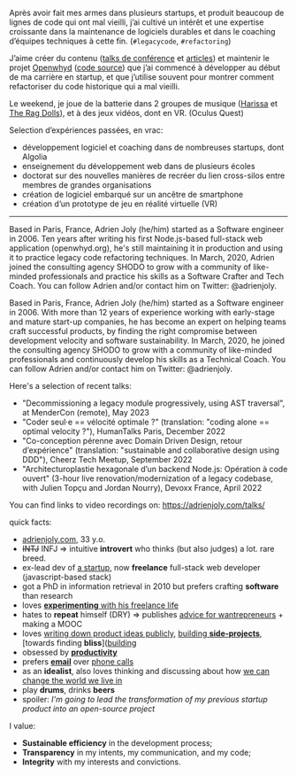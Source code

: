 Après avoir fait mes armes dans plusieurs startups, et produit beaucoup de lignes de code qui ont mal vieilli, j’ai cultivé un intérêt et une expertise croissante dans la maintenance de logiciels durables et dans le coaching d’équipes techniques à cette fin. (`#legacycode`, `#refactoring`)

J’aime créer du contenu ([talks de conférence](https://adrienjoly.com/talks/) et [articles](https://adrienjoly.com/posts/)) et maintenir le projet [Openwhyd](https://openwhyd.org/) ([code source](https://github.com/openwhyd/openwhyd)) que j’ai commencé à développer au début de ma carrière en startup, et que j’utilise souvent pour montrer comment refactoriser du code historique qui a mal vieilli.

Le weekend, je joue de la batterie dans 2 groupes de musique ([Harissa](https://www.facebook.com/harissaquartet) et [The Rag Dolls](https://www.facebook.com/profile.php?id=100087952024848)), et à des jeux vidéos, dont en VR. (Oculus Quest)

Selection d’expériences passées, en vrac:

- développement logiciel et coaching dans de nombreuses startups, dont Algolia
- enseignement du développement web dans de plusieurs écoles
- doctorat sur des nouvelles manières de recréer du lien cross-silos entre membres de grandes organisations
- création de logiciel embarqué sur un ancêtre de smartphone
- création d’un prototype de jeu en réalité virtuelle (VR)

---

Based in Paris, France, Adrien Joly (he/him) started as a Software engineer in 2006. Ten years after writing his first Node.js-based full-stack web application (openwhyd.org), he's still maintaining it in production and using it to practice legacy code refactoring techniques. In March, 2020, Adrien joined the consulting agency SHODO to grow with a community of like-minded professionals and practice his skills as a Software Crafter and Tech Coach. You can follow Adrien and/or contact him on Twitter: @adrienjoly.

Based in Paris, France, Adrien Joly (he/him) started as a Software engineer in 2006. With more than 12 years of experience working with early-stage and mature start-up companies, he has become an expert on helping teams craft successful products, by finding the right compromise between development velocity and software sustainability. In March, 2020, he joined the consulting agency SHODO to grow with a community of like-minded professionals and continuously develop his skills as a Technical Coach. You can follow Adrien and/or contact him on Twitter: @adrienjoly.

Here's a selection of recent talks:
- "Decommissioning a legacy module progressively, using AST traversal", at MenderCon (remote), May 2023
- "Coder seul·e == vélocité optimale ?" (translation: "coding alone == optimal velocity ?"), HumanTalks Paris, December 2022
- "Co-conception pérenne avec Domain Driven Design, retour d’expérience" (translation: "sustainable and collaborative design using DDD"), Cheerz Tech Meetup, September 2022
- "Architecturoplastie hexagonale d’un backend Node.js: Opération à code ouvert" (3-hour live renovation/modernization of a legacy codebase, with Julien Topçu and Jordan Nourry), Devoxx France, April 2022

You can find links to video recordings on: https://adrienjoly.com/talks/

quick facts:

- [adrienjoly.com](adrienjoly.com), 33 y.o.
- ~~INTJ~~ INFJ => intuitive **introvert** who thinks (but also judges) a lot. rare breed.
- ex-lead dev of [a startup](http://whyd.com), now **freelance** full-stack web developer (javascript-based stack)
- got a PhD in information retrieval in 2010 but prefers crafting **software** than research
- loves [**experimenting** with his freelance life](https://medium.com/@adrienjoly/enseignements-apr%C3%A8s-1-an-d-erreurs-en-tant-que-d%C3%A9veloppeur-freelance-916f855efd9b#.nhcgtt461)
- hates to **repeat** himself (DRY) => publishes [advice for wantrepreneurs](http://bit.ly/startupnoob) + making a MOOC
- loves [writing down product ideas publicly](https://www.wunderlist.com/list/131400047), [building **side-projects**](https://medium.com/@adrienjoly/chaque-semaine-1-jour-pour-r%C3%A9aliser-1-id%C3%A9e-f77c9a2b2c74#.9e1coyqj6), [towards finding **bliss**]([building](https://medium.com/@adrienjoly/from-immediate-profitability-to-pleasure-a-shift-of-priorities-3f767253084e#.erf3ine2d)
- obsessed by [**productivity**](https://tinyletter.com/productivity-tips)
- prefers [**email**](https://medium.com/@adrienjoly/why-email-does-not-stink-9267c948f3f9?source=user_profile---------19-) over [phone calls](https://byrslf.co/why-i-don-t-answer-most-phone-calls-4a71e1418854)
- as an **idealist**, also loves thinking and discussing about how [we can change the world we live in](https://medium.com/@adrienjoly/software-development-principles-that-should-also-be-applied-to-our-laws-a35182573d87#.c7gji4m6x)
- play **drums**, drinks **beers**
- spoiler: *I'm going to lead the transformation of my previous startup product into an open-source project*

I value:
- **Sustainable efficiency** in the development process;
- **Transparency** in my intents, my communication, and my code;
- **Integrity** with my interests and convictions.
